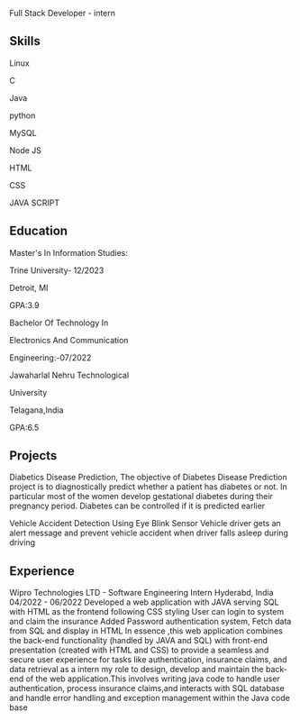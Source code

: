 Full Stack Developer - intern

Skills
------
Linux

C 

Java

python

MySQL

Node JS

HTML

CSS

JAVA SCRIPT

Education
---------

Master's In Information Studies:

Trine University- 12/2023

Detroit, MI

GPA:3.9

Bachelor Of Technology In

Electronics And Communication

Engineering:-07/2022

Jawaharlal Nehru Technological

University

Telagana,India

GPA:6.5

Projects
---------

Diabetics Disease Prediction, The objective of Diabetes Disease Prediction project
is to diagnostically predict whether a patient has diabetes or not. In particular most
of the women develop gestational diabetes during their pregnancy period.
Diabetes can be controlled if it is predicted earlier

Vehicle Accident Detection Using Eye Blink Sensor
Vehicle driver gets an alert message and prevent vehicle accident when driver falls
asleep during driving

Experience
----------

Wipro Technologies LTD - Software Engineering Intern
Hyderabd, India
04/2022 - 06/2022
Developed a web application with JAVA serving SQL with HTML as the frontend
following CSS styling
User can login to system and claim the insurance
Added Password authentication system, Fetch data from SQL and display in
HTML
In essence ,this web application combines the back-end functionality (handled by
JAVA and SQL) with front-end presentation (created with HTML and CSS) to
provide a seamless and secure user experience for tasks like authentication,
insurance claims, and data retrieval as a intern my role to design, develop and
maintain the back-end of the web application.This involves writing java code to
handle user authentication, process insurance claims,and interacts with SQL
database and handle error handling and exception management within the Java code base

